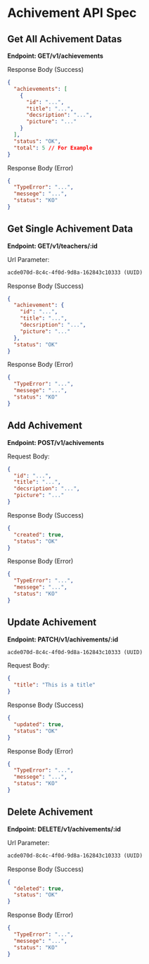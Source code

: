 # Achivement API Spec

## Get All Achivement Datas

**Endpoint: GET/v1/achievements**

Response Body (Success)

```json
{
  "achievements": [
    {
      "id": "...",
      "title": "...",
      "decsription": "...",
      "picture": "..."
    }
  ],
  "status": "OK",
  "total": 5 // For Example
}
```

Response Body (Error)

```json
{
  "TypeError": "...",
  "messege": "...",
  "status": "KO"
}
```

## Get Single Achivement Data

**Endpoint: GET/v1/teachers/:id**

Url Parameter:

```txt
acde070d-8c4c-4f0d-9d8a-162843c10333 (UUID)
```

Response Body (Success)

```json
{
  "achievement": {
    "id": "...",
    "title": "...",
    "decsription": "...",
    "picture": "..."
  },
  "status": "OK"
}
```

Response Body (Error)

```json
{
  "TypeError": "...",
  "messege": "...",
  "status": "KO"
}
```

## Add Achivement

**Endpoint: POST/v1/achivements**

Request Body:

```json
{
  "id": "...",
  "title": "...",
  "decsription": "...",
  "picture": "..."
}
```

Response Body (Success)

```json
{
  "created": true,
  "status": "OK"
}
```

Response Body (Error)

```json
{
  "TypeError": "...",
  "messege": "...",
  "status": "KO"
}
```

## Update Achivement

**Endpoint: PATCH/v1/achivements/:id**

```txt
acde070d-8c4c-4f0d-9d8a-162843c10333 (UUID)
```

Request Body:

```json
{
  "title": "This is a title"
}
```

Response Body (Success)

```json
{
  "updated": true,
  "status": "OK"
}
```

Response Body (Error)

```json
{
  "TypeError": "...",
  "messege": "...",
  "status": "KO"
}
```

## Delete Achivement

**Endpoint: DELETE/v1/achivements/:id**

Url Parameter:

```txt
acde070d-8c4c-4f0d-9d8a-162843c10333 (UUID)
```

Response Body (Success)

```json
{
  "deleted": true,
  "status": "OK"
}
```

Response Body (Error)

```json
{
  "TypeError": "...",
  "messege": "...",
  "status": "KO"
}
```
